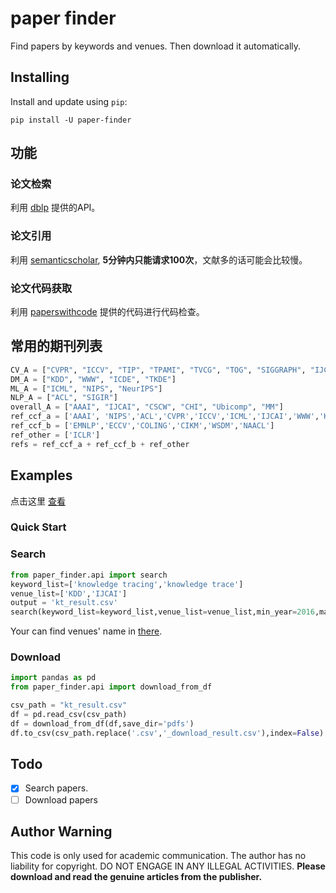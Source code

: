 # paper finder
Find papers by keywords and venues. Then download it automatically.

## Installing
Install and update using `pip`:

```shell
pip install -U paper-finder
```
## 功能
### 论文检索
利用 [dblp](https://dblp.org/faq/How+to+use+the+dblp+search+API.html) 提供的API。

### 论文引用
利用 [semanticscholar](https://www.semanticscholar.org/product/api), **5分钟内只能请求100次**，文献多的话可能会比较慢。

### 论文代码获取

利用 [paperswithcode](https://paperswithcode.com/api/v1/docs/) 提供的代码进行代码检查。


## 常用的期刊列表
```python
CV_A = ["CVPR", "ICCV", "TIP", "TPAMI", "TVCG", "TOG", "SIGGRAPH", "IJCV"]
DM_A = ["KDD", "WWW", "ICDE", "TKDE"]
ML_A = ["ICML", "NIPS", "NeurIPS"]
NLP_A = ["ACL", "SIGIR"]
overall_A = ["AAAI", "IJCAI", "CSCW", "CHI", "Ubicomp", "MM"]
ref_ccf_a = ['AAAI', 'NIPS','ACL','CVPR','ICCV','ICML','IJCAI','WWW','KDD','SIGIR']
ref_ccf_b = ['EMNLP','ECCV','COLING','CIKM','WSDM','NAACL']
ref_other = ['ICLR']
refs = ref_ccf_a + ref_ccf_b + ref_other
```
## Examples
点击这里 [查看](examples/quick_start.ipynb)

### Quick Start

### Search

```python
from paper_finder.api import search
keyword_list=['knowledge tracing','knowledge trace']
venue_list=['KDD','IJCAI']
output = 'kt_result.csv'
search(keyword_list=keyword_list,venue_list=venue_list,min_year=2016,max_year=2021,output=output)
```

Your can find venues' name in [there](https://dblp.org/db/journals/index.html).

### Download

```python
import pandas as pd
from paper_finder.api import download_from_df

csv_path = "kt_result.csv"
df = pd.read_csv(csv_path)
df = download_from_df(df,save_dir='pdfs')
df.to_csv(csv_path.replace('.csv','_download_result.csv'),index=False)
```


<!-- #### CLI -->
<!-- 
```shell
python search.py -k "knowledge tracing,knowledge trace" -v "KDD,IJCAI" -o data/kt_result.csv
```
- `min_year` : paper >= min_year
- `max_year` : paper<=max_year
- `k` : keywords, different keywords split use `,`
- `v` : venue, split using `,`. If `default`, will use the default venues.
- `o` : output file path -->



<!-- ### Download -->
<!-- #### CLI

```shell
python download.py -i data/kt_result.csv  -o pdfs
```
- `i` : the csv path from `search`
- `o` : the dir to save pdfs, we will create sub folder for each venue. Such as `pdfs/AIED` -->


## Todo
- [x] Search papers.
- [ ] Download papers

## Author Warning
This code is only used for academic communication. 
The author has no liability for copyright. 
DO NOT ENGAGE IN ANY ILLEGAL ACTIVITIES.
**Please download and read the genuine articles from the publisher.**